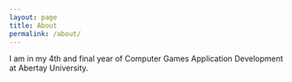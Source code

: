 ```yaml
---
layout: page
title: About
permalink: /about/
---
```


I am in my 4th and final year of Computer Games Application Development at Abertay University.